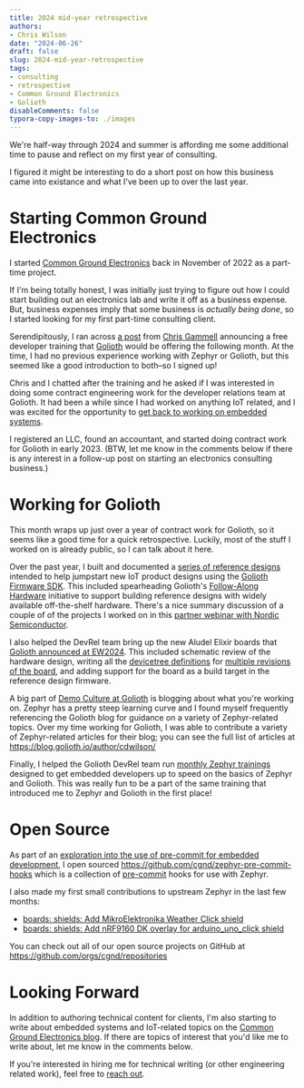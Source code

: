 ```yaml
---
title: 2024 mid-year retrospective
authors:
- Chris Wilson
date: "2024-06-26"
draft: false
slug: 2024-mid-year-retrospective
tags:
- consulting
- retrospective
- Common Ground Electronics
- Golioth
disableComments: false
typora-copy-images-to: ./images
---
```


We're half-way through 2024 and summer is affording me some additional time to pause and reflect on my first year of consulting.

I figured it might be interesting to do a short post on how this business came into existance and what I've been up to over the last year.

# Starting Common Ground Electronics

I started [Common Ground Electronics](https://cgnd.dev/) back in November of 2022 as a part-time project.

If I'm being totally honest, I was initially just trying to figure out how I could start building out an electronics lab and write it off as a business expense. But, business expenses imply that some business is *actually being done*, so I started looking for my first part-time consulting client.

Serendipitously, I ran across [a post](https://chaos.social/@chris_gammell/109389167641322097) from [Chris Gammell](https://chrisgammell.com/) announcing a free developer training that [Golioth](https://golioth.io/) would be offering the following month. At the time, I had no previous experience working with Zephyr or Golioth, but this seemed like a good introduction to both–so I signed up!

Chris and I chatted after the training and he asked if I was interested in doing some contract engineering work for the developer relations team at Golioth. It had been a while since I had worked on anything IoT related, and I was excited for the opportunity to [get back to working on embedded systems](https://x.com/chrismakesstuff/status/1527045357414191104).

I registered an LLC, found an accountant, and started doing contract work for Golioth in early 2023. (BTW, let me know in the comments below if there is any interest in a follow-up post on starting an electronics consulting business.)

# Working for Golioth

This month wraps up just over a year of contract work for Golioth, so it seems like a good time for a quick retrospective. Luckily, most of the stuff I worked on is already public, so I can talk about it here.

Over the past year, I built and documented a [series of reference designs](https://projects.golioth.io) intended to help jumpstart new IoT product designs using the [Golioth Firmware SDK](https://docs.golioth.io/firmware/golioth-firmware-sdk/). This included spearheading Golioth's [Follow-Along Hardware](https://blog.golioth.io/instantly-recreate-sophisticated-iot-designs-with-follow-along-hardware/) initiative to support building reference designs with widely available off-the-shelf hardware. There's a nice summary discussion of a couple of of the projects I worked on in this [partner webinar with Nordic Semiconductor](https://www.youtube.com/watch?v=89Q4VwlqrJk).

I also helped the DevRel team bring up the new Aludel Elixir boards that [Golioth announced at EW2024](https://blog.golioth.io/demos-well-have-at-embedded-world-2024/). This included schematic review of the hardware design, writing all the [devicetree definitions](https://github.com/golioth/golioth-zephyr-boards/tree/main/boards/arm/aludel_elixir) for [multiple revisions of the board](https://blog.golioth.io/managing-board-revisions-in-zephyr/), and adding support for the board as a build target in the reference design firmware.

A big part of [Demo Culture at Golioth](https://blog.golioth.io/demo-culture-at-golioth/) is blogging about what you're working on. Zephyr has a pretty steep learning curve and I found myself frequently referencing the Golioth blog for guidance on a variety of Zephyr-related topics. Over my time working for Golioth, I was able to contribute a variety of Zephyr-related articles for their blog; you can see the full list of articles at https://blog.golioth.io/author/cdwilson/

Finally, I helped the Golioth DevRel team run [monthly Zephyr trainings](https://golioth.io/training-signup) designed to get embedded developers up to speed on the basics of Zephyr and Golioth. This was really fun to be a part of the same training that introduced me to Zephyr and Golioth in the first place!

# Open Source

As part of an [exploration into the use of pre-commit for embedded development](https://cgnd.dev/posts/enforce-zephyr-code-quality-pre-commit/), I open sourced https://github.com/cgnd/zephyr-pre-commit-hooks which is a collection of [pre-commit](https://pre-commit.com/) hooks for use with Zephyr.

I also made my first small contributions to upstream Zephyr in the last few months:

- [boards: shields: Add MikroElektronika Weather Click shield](https://github.com/zephyrproject-rtos/zephyr/pull/71076)
- [boards: shields: Add nRF9160 DK overlay for arduino_uno_click shield](https://github.com/zephyrproject-rtos/zephyr/pull/71106)

You can check out all of our open source projects on GitHub at https://github.com/orgs/cgnd/repositories

# Looking Forward

In addition to authoring technical content for clients, I'm also starting to write about embedded systems and IoT-related topics on the [Common Ground Electronics blog](https://cgnd.dev/posts/). If there are topics of interest that you'd like me to write about, let me know in the comments below.

If you're interested in hiring me for technical writing (or other engineering related work), feel free to [reach out](https://cgnd.dev/contact/).
